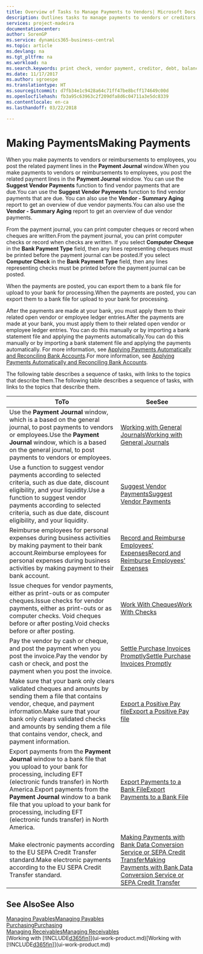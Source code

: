```yaml
---
title: Overview of Tasks to Manage Payments to Vendors| Microsoft Docs
description: Outlines tasks to manage payments to vendors or creditors, including posting payment lines and getting an overview of the balance due.
services: project-madeira
documentationcenter: 
author: SorenGP
ms.service: dynamics365-business-central
ms.topic: article
ms.devlang: na
ms.tgt_pltfrm: na
ms.workload: na
ms.search.keywords: print check, vendor payment, creditor, debt, balance due, AP
ms.date: 11/17/2017
ms.author: sgroespe
ms.translationtype: HT
ms.sourcegitcommit: d7fb34e1c9428a64c71ff47be8bcff174649c00d
ms.openlocfilehash: fb3a95c63963c2f209dfa8d6c04711a3e5dc8339
ms.contentlocale: en-ca
ms.lasthandoff: 03/22/2018

---
```

# <a name="making-payments"></a><span data-ttu-id="67328-103">Making Payments</span><span class="sxs-lookup"><span data-stu-id="67328-103">Making Payments</span></span>
<span data-ttu-id="67328-104">When you make payments to vendors or reimbursements to employees, you post the related payment lines in the **Payment Journal** window.</span><span class="sxs-lookup"><span data-stu-id="67328-104">When you make payments to vendors or reimbursements to employees, you post the related payment lines in the **Payment Journal** window.</span></span> <span data-ttu-id="67328-105">You can use the **Suggest Vendor Payments** function to find vendor payments that are due.</span><span class="sxs-lookup"><span data-stu-id="67328-105">You can use the **Suggest Vendor Payments** function to find vendor payments that are due.</span></span> <span data-ttu-id="67328-106">You can also use the **Vendor - Summary Aging** report to get an overview of due vendor payments.</span><span class="sxs-lookup"><span data-stu-id="67328-106">You can also use the **Vendor - Summary Aging** report to get an overview of due vendor payments.</span></span>

<span data-ttu-id="67328-107">From the payment journal, you can print computer cheques or record when cheques are written.</span><span class="sxs-lookup"><span data-stu-id="67328-107">From the payment journal, you can print computer checks or record when checks are written.</span></span> <span data-ttu-id="67328-108">If you select **Computer Cheque** in the **Bank Payment Type** field, then any lines representing cheques must be printed before the payment journal can be posted.</span><span class="sxs-lookup"><span data-stu-id="67328-108">If you select **Computer Check** in the **Bank Payment Type** field, then any lines representing checks must be printed before the payment journal can be posted.</span></span>

<span data-ttu-id="67328-109">When the payments are posted, you can export them to a bank file for upload to your bank for processing.</span><span class="sxs-lookup"><span data-stu-id="67328-109">When the payments are posted, you can export them to a bank file for upload to your bank for processing.</span></span>

<span data-ttu-id="67328-110">After the payments are made at your bank, you must apply them to their related open vendor or employee ledger entries.</span><span class="sxs-lookup"><span data-stu-id="67328-110">After the payments are made at your bank, you must apply them to their related open vendor or employee ledger entries.</span></span> <span data-ttu-id="67328-111">You can do this manually or by importing a bank statement file and applying the payments automatically.</span><span class="sxs-lookup"><span data-stu-id="67328-111">You can do this manually or by importing a bank statement file and applying the payments automatically.</span></span> <span data-ttu-id="67328-112">For more information, see [Applying Payments Automatically and Reconciling Bank Accounts](receivables-apply-payments-auto-reconcile-bank-accounts.md).</span><span class="sxs-lookup"><span data-stu-id="67328-112">For more information, see [Applying Payments Automatically and Reconciling Bank Accounts](receivables-apply-payments-auto-reconcile-bank-accounts.md).</span></span>

<span data-ttu-id="67328-113">The following table describes a sequence of tasks, with links to the topics that describe them.</span><span class="sxs-lookup"><span data-stu-id="67328-113">The following table describes a sequence of tasks, with links to the topics that describe them.</span></span>

| <span data-ttu-id="67328-114">To</span><span class="sxs-lookup"><span data-stu-id="67328-114">To</span></span> | <span data-ttu-id="67328-115">See</span><span class="sxs-lookup"><span data-stu-id="67328-115">See</span></span> |
| --- | --- |
|<span data-ttu-id="67328-116">Use the **Payment Journal** window, which is a based on the general journal, to post payments to vendors or employees.</span><span class="sxs-lookup"><span data-stu-id="67328-116">Use the **Payment Journal** window, which is a based on the general journal, to post payments to vendors or employees.</span></span>|[<span data-ttu-id="67328-117">Working with General Journals</span><span class="sxs-lookup"><span data-stu-id="67328-117">Working with General Journals</span></span>](ui-work-general-journals.md)|
| <span data-ttu-id="67328-118">Use a function to suggest vendor payments according to selected criteria, such as due date, discount eligibility, and your liquidity.</span><span class="sxs-lookup"><span data-stu-id="67328-118">Use a function to suggest vendor payments according to selected criteria, such as due date, discount eligibility, and your liquidity.</span></span> |[<span data-ttu-id="67328-119">Suggest Vendor Payments</span><span class="sxs-lookup"><span data-stu-id="67328-119">Suggest Vendor Payments</span></span>](payables-how-suggest-vendor-payments.md) |
|<span data-ttu-id="67328-120">Reimburse employees for personal expenses during business activities by making payment to their bank account.</span><span class="sxs-lookup"><span data-stu-id="67328-120">Reimburse employees for personal expenses during business activities by making payment to their bank account.</span></span>|[<span data-ttu-id="67328-121">Record and Reimburse Employees' Expenses</span><span class="sxs-lookup"><span data-stu-id="67328-121">Record and Reimburse Employees' Expenses</span></span>](finance-how-record-reimburse-employee-expenses.md)|
| <span data-ttu-id="67328-122">Issue cheques for vendor payments, either as print-outs or as computer cheques.</span><span class="sxs-lookup"><span data-stu-id="67328-122">Issue checks for vendor payments, either as print-outs or as computer checks.</span></span> <span data-ttu-id="67328-123">Void cheques before or after posting.</span><span class="sxs-lookup"><span data-stu-id="67328-123">Void checks before or after posting.</span></span> |[<span data-ttu-id="67328-124">Work With Cheques</span><span class="sxs-lookup"><span data-stu-id="67328-124">Work With Checks</span></span>](payables-how-work-checks.md) |
| <span data-ttu-id="67328-125">Pay the vendor by cash or cheque, and post the payment when you post the invoice.</span><span class="sxs-lookup"><span data-stu-id="67328-125">Pay the vendor by cash or check, and post the payment when you post the invoice.</span></span> |[<span data-ttu-id="67328-126">Settle Purchase Invoices Promptly</span><span class="sxs-lookup"><span data-stu-id="67328-126">Settle Purchase Invoices Promptly</span></span>](finance-how-to-settle-purchase-invoices-promptly.md) |
| <span data-ttu-id="67328-127">Make sure that your bank only clears validated cheques and amounts by sending them a file that contains vendor, cheque, and payment information.</span><span class="sxs-lookup"><span data-stu-id="67328-127">Make sure that your bank only clears validated checks and amounts by sending them a file that contains vendor, check, and payment information.</span></span> |[<span data-ttu-id="67328-128">Export a Positive Pay file</span><span class="sxs-lookup"><span data-stu-id="67328-128">Export a Positive Pay file</span></span>](finance-how-positive-pay.md) |
|<span data-ttu-id="67328-129">Export payments from the **Payment Journal** window to a bank file that you upload to your bank for processing, including EFT (electronic funds transfer) in North America.</span><span class="sxs-lookup"><span data-stu-id="67328-129">Export payments from the **Payment Journal** window to a bank file that you upload to your bank for processing, including EFT (electronic funds transfer) in North America.</span></span> |[<span data-ttu-id="67328-130">Export Payments to a Bank File</span><span class="sxs-lookup"><span data-stu-id="67328-130">Export Payments to a Bank File</span></span>](payables-how-export-payments-bank-file.md)|
|<span data-ttu-id="67328-131">Make electronic payments according to the EU SEPA Credit Transfer standard.</span><span class="sxs-lookup"><span data-stu-id="67328-131">Make electronic payments according to the EU SEPA Credit Transfer standard.</span></span>|[<span data-ttu-id="67328-132">Making Payments with Bank Data Conversion Service or SEPA Credit Transfer</span><span class="sxs-lookup"><span data-stu-id="67328-132">Making Payments with Bank Data Conversion Service or SEPA Credit Transfer</span></span>](finance-make-payments-with-bank-data-conversion-service-or-sepa-credit-transfer.md)|    

## <a name="see-also"></a><span data-ttu-id="67328-133">See Also</span><span class="sxs-lookup"><span data-stu-id="67328-133">See Also</span></span>
[<span data-ttu-id="67328-134">Managing Payables</span><span class="sxs-lookup"><span data-stu-id="67328-134">Managing Payables</span></span>](payables-manage-payables.md)  
[<span data-ttu-id="67328-135">Purchasing</span><span class="sxs-lookup"><span data-stu-id="67328-135">Purchasing</span></span>](purchasing-manage-purchasing.md)  
[<span data-ttu-id="67328-136">Managing Receivables</span><span class="sxs-lookup"><span data-stu-id="67328-136">Managing Receivables</span></span>](receivables-manage-receivables.md)  
<span data-ttu-id="67328-137">[Working with [!INCLUDE[d365fin](includes/d365fin_md.md)]](ui-work-product.md)</span><span class="sxs-lookup"><span data-stu-id="67328-137">[Working with [!INCLUDE[d365fin](includes/d365fin_md.md)]](ui-work-product.md)</span></span>  

